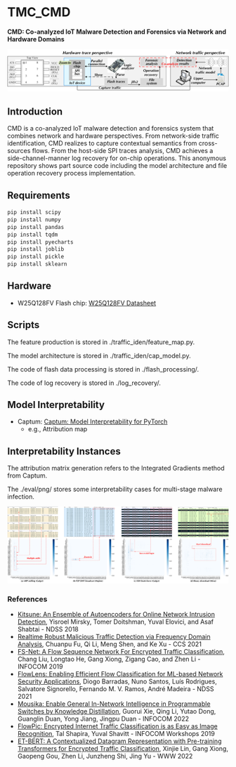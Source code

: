 # TMC_CMD

**CMD: Co-analyzed IoT Malware Detection and Forensics via Network and Hardware Domains**

![avatar](./fig/overview.png)

## Introduction

CMD is a co-analyzed IoT malware detection and forensics system that combines network and hardware perspectives. 
From network-side traffic identification, CMD realizes to capture contextual semantics from cross-sources flows. 
From the host-side SPI traces analysis, CMD achieves a side-channel-manner log recovery for on-chip operations. 
This anonymous repository shows part source code including the model architecture and file operation recovery process implementation. 

## Requirements

```bash
pip install scipy
pip install numpy
pip install pandas
pip install tqdm
pip install pyecharts
pip install joblib
pip install pickle
pip install sklearn
```

## Hardware

- W25Q128FV Flash chip: [W25Q128FV Datasheet](https://www.pjrc.com/teensy/W25Q128FV.pdf)

## Scripts

The feature production is stored in ./traffic_iden/feature_map.py. 

The model architecture is stored in ./traffic_iden/cap_model.py. 

The code of flash data processing is stored in ./flash_processing/. 

The code of log recovery is stored in ./log_recovery/. 

## Model Interpretability

- Captum: [Captum: Model Interpretability for PyTorch](https://captum.ai/)
  - e.g., Attribution map

## Interpretability Instances

The attribution matrix generation refers to the Integrated Gradients method from Captum. 

The ./eval/png/ stores some interpretability cases for multi-stage malware infection. 

![avatar](./eval/interp.png)

### References
- [Kitsune: An Ensemble of Autoencoders for Online Network Intrusion Detection](https://arxiv.org/abs/1802.09089), Yisroel Mirsky, Tomer Doitshman, Yuval Elovici, and Asaf Shabtai - NDSS 2018
- [Realtime Robust Malicious Traffic Detection via Frequency Domain Analysis](https://dl.acm.org/doi/10.1145/3460120.3484585), Chuanpu Fu, Qi Li, Meng Shen, and Ke Xu - CCS 2021
- [FS-Net: A Flow Sequence Network For Encrypted Traffic Classification](https://ieeexplore.ieee.org/document/8737507), Chang Liu, Longtao He, Gang Xiong, Zigang Cao, and Zhen Li - INFOCOM 2019
- [FlowLens: Enabling Efficient Flow Classification for ML-based Network Security Applications](https://www.ndss-symposium.org/ndss-paper/flowlens-enabling-efficient-flow-classification-for-ml-based-network-security-applications/), Diogo Barradas, Nuno Santos, Luís Rodrigues, Salvatore Signorello, Fernando M. V. Ramos, André Madeira - NDSS 2021
- [Mousika: Enable General In-Network Intelligence in Programmable Switches by Knowledge Distillation](https://ieeexplore.ieee.org/document/9796936/), Guorui Xie, Qing Li, Yutao Dong, Guanglin Duan, Yong Jiang, Jingpu Duan - INFOCOM 2022
- [FlowPic: Encrypted Internet Traffic Classification is as Easy as Image Recognition](https://ieeexplore.ieee.org/document/8845315), Tal Shapira, Yuval Shavitt - INFOCOM Workshops 2019
- [ET-BERT: A Contextualized Datagram Representation with Pre-training Transformers for Encrypted Traffic Classification](https://dl.acm.org/doi/10.1145/3485447.3512217), Xinjie Lin, Gang Xiong, Gaopeng Gou, Zhen Li, Junzheng Shi, Jing Yu - WWW 2022
